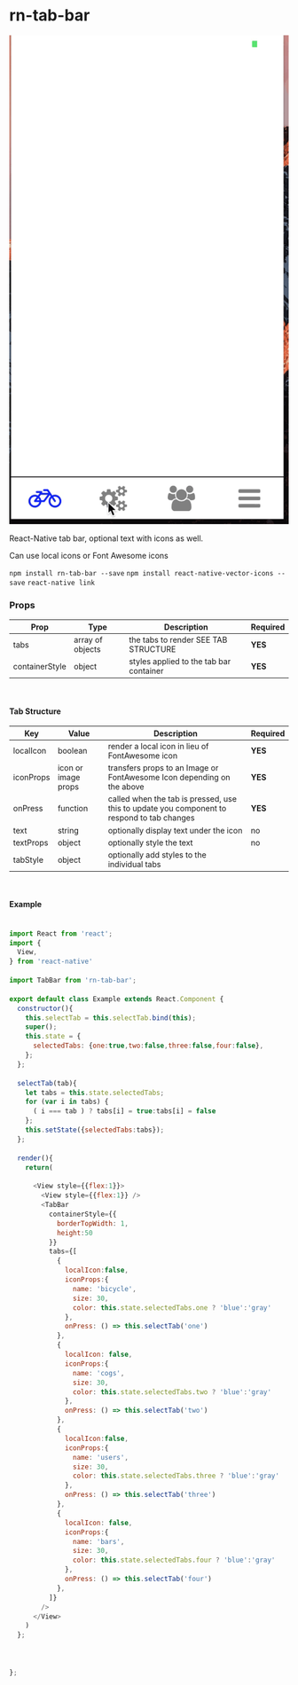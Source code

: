 # rn-tab-bar

![Example One](./tabbar.gif "Tab Bar")


React-Native tab bar, optional text with icons as well.

Can use local icons or Font Awesome icons

`npm install rn-tab-bar --save`
`npm install react-native-vector-icons --save`
`react-native link`


### Props
| Prop | Type | Description | Required |
| --- | --- | --- | --- |
| tabs | array of objects  | the tabs to render SEE TAB STRUCTURE | **YES**
| containerStyle | object | styles applied to the tab bar container | **YES** |

<br>

#### Tab Structure
| Key | Value | Description | Required |
| --- | --- | --- | ---|
| localIcon | boolean | render a local icon in lieu of FontAwesome icon | **YES** |
| iconProps | icon or image props | transfers props to an Image or FontAwesome Icon depending on the above | **YES** |
| onPress | function | called when the tab is pressed, use this to update you component to respond to tab changes | **YES** |
| text | string | optionally display text under the icon | no |
| textProps | object | optionally style the text | no |
| tabStyle | object | optionally add styles to the individual tabs |

<br>

#### Example

```js

import React from 'react';
import {
  View,
} from 'react-native'

import TabBar from 'rn-tab-bar';

export default class Example extends React.Component {
  constructor(){
    this.selectTab = this.selectTab.bind(this);
    super();
    this.state = {
      selectedTabs: {one:true,two:false,three:false,four:false},
    };
  };

  selectTab(tab){
    let tabs = this.state.selectedTabs;
    for (var i in tabs) {
      ( i === tab ) ? tabs[i] = true:tabs[i] = false
    };
    this.setState({selectedTabs:tabs});
  };

  render(){
    return(

      <View style={{flex:1}}>
        <View style={{flex:1}} />
        <TabBar
          containerStyle={{
            borderTopWidth: 1,
            height:50
          }}
          tabs={[
            {
              localIcon:false,
              iconProps:{
                name: 'bicycle',
                size: 30,
                color: this.state.selectedTabs.one ? 'blue':'gray'
              },
              onPress: () => this.selectTab('one')
            },
            {
              localIcon: false,
              iconProps:{
                name: 'cogs',
                size: 30,
                color: this.state.selectedTabs.two ? 'blue':'gray'
              },
              onPress: () => this.selectTab('two')
            },
            {
              localIcon:false,
              iconProps:{
                name: 'users',
                size: 30,
                color: this.state.selectedTabs.three ? 'blue':'gray'
              },
              onPress: () => this.selectTab('three')
            },
            {
              localIcon: false,
              iconProps:{
                name: 'bars',
                size: 30,
                color: this.state.selectedTabs.four ? 'blue':'gray'
              },
              onPress: () => this.selectTab('four')
            },
          ]}
        />      
      </View>
    )
  };



};



```
